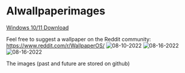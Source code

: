 # AIwallpaperimages
[Windows 10/11 Download](https://github.com/dkaloger/AIwallpaperimages/raw/main/WallpaperOS_Installer.exe)

Feel free to suggest a wallpaper on the Reddit community: https://www.reddit.com/r/WallpaperOS/
![08-10-2022](https://github.com/dkaloger/WallpaperOS/blob/main/Images/08-10-2022.png)
![08-16-2022](https://github.com/dkaloger/WallpaperOS/blob/main/Images/08-16-2022.png)
![08-16-2022](https://github.com/dkaloger/WallpaperOS/blob/main/Images/08-15-2022.png)

The images (past and future are stored on github)
